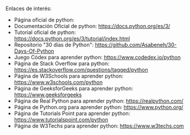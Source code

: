 Enlaces de interés:

- Página oficial de python:
- Documentación Oficial de python: https://docs.python.org/es/3/
- Tutorial oficial de python: https://docs.python.org/es/3/tutorial/index.html
- Repositorio "30 días de Python": https://github.com/Asabeneh/30-Days-Of-Python
- Juego Códex para aprender python: https://www.codedex.io/python
- Página de Stack Overflow para python: https://es.stackoverflow.com/questions/tagged/python
- Página de W3Schools para aprender python: https://www.w3schools.com/python
- Página de GeeksforGeeks para aprender python: https://www.geeksforgeeks
- Página de Real Python para aprender python: https://realpython.com/
- Página de Python.org para aprender python: https://www.python.org/
- Página de Tutorials Point para aprender python: https://www.tutorialspoint.com/python
- Página de W3Techs para aprender python: https://www.w3techs.com

